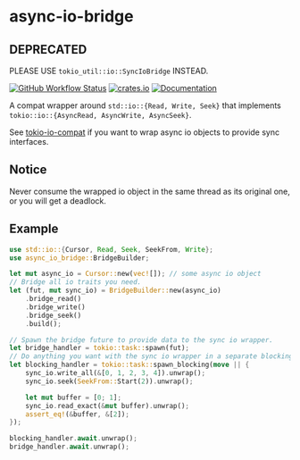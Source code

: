 # async-io-bridge

## DEPRECATED

PLEASE USE `tokio_util::io::SyncIoBridge` INSTEAD.

[![GitHub Workflow Status](https://img.shields.io/github/workflow/status/PhotonQuantum/async-io-bridge/Test?style=flat-square)](https://github.com/PhotonQuantum/async-io-bridge/actions/workflows/test.yml)
[![crates.io](https://img.shields.io/crates/v/async-io-bridge?style=flat-square)](https://crates.io/crates/async-io-bridge)
[![Documentation](https://img.shields.io/docsrs/async-io-bridge?style=flat-square)](https://docs.rs/async-io-bridge)

A compat wrapper around `std::io::{Read, Write, Seek}` that implements `tokio::io::{AsyncRead, AsyncWrite, AsyncSeek}`.

See [tokio-io-compat](https://github.com/PhotonQuantum/tokio-io-compat) if you want to wrap async io objects to provide sync interfaces.

## Notice

Never consume the wrapped io object in the same thread as its original one, or you will get a deadlock.

## Example
```rust
use std::io::{Cursor, Read, Seek, SeekFrom, Write};
use async_io_bridge::BridgeBuilder;

let mut async_io = Cursor::new(vec![]); // some async io object
// Bridge all io traits you need.
let (fut, mut sync_io) = BridgeBuilder::new(async_io)
    .bridge_read()
    .bridge_write()
    .bridge_seek()
    .build();

// Spawn the bridge future to provide data to the sync io wrapper.
let bridge_handler = tokio::task::spawn(fut);
// Do anything you want with the sync io wrapper in a separate blocking thread.
let blocking_handler = tokio::task::spawn_blocking(move || {
    sync_io.write_all(&[0, 1, 2, 3, 4]).unwrap();
    sync_io.seek(SeekFrom::Start(2)).unwrap();

    let mut buffer = [0; 1];
    sync_io.read_exact(&mut buffer).unwrap();
    assert_eq!(&buffer, &[2]);
});

blocking_handler.await.unwrap();
bridge_handler.await.unwrap();
```
